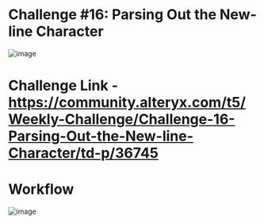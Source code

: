 # Challenge #16: Parsing Out the New-line Character

![image](https://user-images.githubusercontent.com/74512335/180094107-ec5375a1-ecac-4350-966f-7f5bf99e1c8e.png)

# Challenge Link - https://community.alteryx.com/t5/Weekly-Challenge/Challenge-16-Parsing-Out-the-New-line-Character/td-p/36745

# Workflow

![image](https://user-images.githubusercontent.com/74512335/180096676-a33c2767-eecf-4d1a-a0f2-4854c9268d9f.png)
